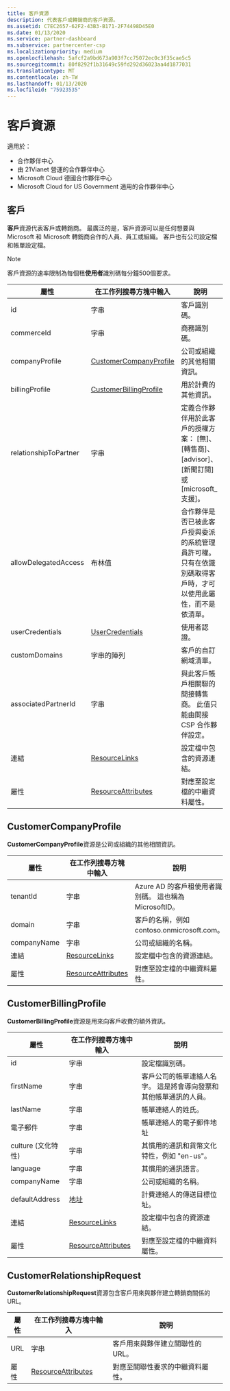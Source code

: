 ```yaml
---
title: 客戶資源
description: 代表客戶或轉銷商的客戶資源。
ms.assetid: C7EC2657-62F2-43B3-B171-2F74498D45E0
ms.date: 01/13/2020
ms.service: partner-dashboard
ms.subservice: partnercenter-csp
ms.localizationpriority: medium
ms.openlocfilehash: 5afcf2a9bd673a903f7cc75072ec0c3f35cae5c5
ms.sourcegitcommit: 80f8292f1b31649c59fd292d36023aa4d1877031
ms.translationtype: MT
ms.contentlocale: zh-TW
ms.lasthandoff: 01/13/2020
ms.locfileid: "75923535"
---
```

# <a name="customer-resources"></a>客戶資源

適用於：

- 合作夥伴中心
- 由 21Vianet 營運的合作夥伴中心
- Microsoft Cloud 德國合作夥伴中心
- Microsoft Cloud for US Government 適用的合作夥伴中心

## <a name="customer"></a>客戶

**客戶**資源代表客戶或轉銷商。 最廣泛的是，客戶資源可以是任何想要與 Microsoft 和 Microsoft 轉銷商合作的人員、員工或組織。 客戶也有公司設定檔和帳單設定檔。

>[!NOTE]
>客戶資源的速率限制為每個租**使用者**識別碼每分鐘500個要求。

| 屬性              | 在工作列搜尋方塊中輸入                                                             | 說明                                                                                                                                  |
|-----------------------|------------------------------------------------------------------|----------------------------------------------------------------------------------------------------------------------------------------------|
| id                    | 字串                                                           | 客戶識別碼。                                                                                                                             |
| commerceId            | 字串                                                           | 商務識別碼。                                                                                                                             |
| companyProfile        | [CustomerCompanyProfile](#customercompanyprofile)                | 公司或組織的其他相關資訊。                                                                                    |
| billingProfile        | [CustomerBillingProfile](#customerbillingprofile)                | 用於計費的其他資訊。                                                                                                     |
| relationshipToPartner | 字串                                                           | 定義合作夥伴用於此客戶的授權方案： [無]、[轉售商]、[advisor]、[新聞訂閱] 或 [microsoft\_支援]。 |
| allowDelegatedAccess  | 布林值                                                          | 合作夥伴是否已被此客戶授與委派的系統管理員許可權。 只有在依識別碼取得客戶時，才可以使用此屬性，而不是依清單。                                                         |
| userCredentials       | [UserCredentials](user-resources.md#usercredentials) | 使用者認證。                                                                                                                        |
| customDomains         | 字串的陣列                                                 | 客戶的自訂網域清單。                                                                                                        |
| associatedPartnerId   | 字串                                                           | 與此客戶帳戶相關聯的間接轉售商。 此值只能由間接 CSP 合作夥伴設定。                              |
| 連結                 | [ResourceLinks](utility-resources.md#resourcelinks)             | 設定檔中包含的資源連結。                                                                                             |
| 屬性            | [ResourceAttributes](utility-resources.md#resourceattributes)   | 對應至設定檔的中繼資料屬性。                                                                                        |

## <a name="customercompanyprofile"></a>CustomerCompanyProfile

**CustomerCompanyProfile**資源是公司或組織的其他相關資訊。

| 屬性    | 在工作列搜尋方塊中輸入                                                           | 說明                                                                       |
|-------------|----------------------------------------------------------------|-----------------------------------------------------------------------------------|
| tenantId    | 字串                                                         | Azure AD 的客戶租使用者識別碼。 這也稱為 MicrosoftID。 |
| domain      | 字串                                                         | 客戶的名稱，例如 contoso.onmicrosoft.com。                             |
| companyName | 字串                                                         | 公司或組織的名稱。                                          |
| 連結       | [ResourceLinks](utility-resources.md#resourcelinks)           | 設定檔中包含的資源連結。                                  |
| 屬性  | [ResourceAttributes](utility-resources.md#resourceattributes) | 對應至設定檔的中繼資料屬性。                             |

## <a name="customerbillingprofile"></a>CustomerBillingProfile

**CustomerBillingProfile**資源是用來向客戶收費的額外資訊。

| 屬性       | 在工作列搜尋方塊中輸入                                                           | 說明                                                                                                                                            |
|----------------|----------------------------------------------------------------|--------------------------------------------------------------------------------------------------------------------------------------------------------|
| id             | 字串                                                         | 設定檔識別碼。                                                                                                                                |
| firstName      | 字串                                                         | 客戶公司的帳單連絡人名字。 這是將會導向發票和其他帳單通訊的人員。 |
| lastName       | 字串                                                         | 帳單連絡人的姓氏。                                                                                                                  |
| 電子郵件          | 字串                                                         | 帳單連絡人的電子郵件地址                                                                                                                    |
| culture (文化特性)        | 字串                                                         | 其慣用的通訊和貨幣文化特性，例如 "en-us"。                                                                               |
| language       | 字串                                                         | 其慣用的通訊語言。                                                                                                            |
| companyName    | 字串                                                         | 公司或組織的名稱。                                                                                                               |
| defaultAddress | [地址](utility-resources.md#address)                       | 計費連絡人的傳送目標位址。                                                                                   |
| 連結          | [ResourceLinks](utility-resources.md#resourcelinks)           | 設定檔中包含的資源連結。                                                                                                       |
| 屬性     | [ResourceAttributes](utility-resources.md#resourceattributes) | 對應至設定檔的中繼資料屬性。                                                                                                  |

## <a name="customerrelationshiprequest"></a>CustomerRelationshipRequest

**CustomerRelationshipRequest**資源包含客戶用來與夥伴建立轉銷商關係的 URL。

| 屬性   | 在工作列搜尋方塊中輸入                                                           | 說明                                                              |
|------------|----------------------------------------------------------------|--------------------------------------------------------------------------|
| URL        | 字串                                                         | 客戶用來與夥伴建立關聯性的 URL。 |
| 屬性 | [ResourceAttributes](utility-resources.md#resourceattributes) | 對應至關聯性要求的中繼資料屬性。       |